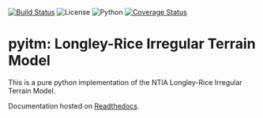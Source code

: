 [![Build Status](https://travis-ci.org/tmd224/pyitm.svg?branch=master)](https://travis-ci.org/tmd224/pyitm)
![License](https://img.shields.io/badge/license-MIT-red)
![Python](https://img.shields.io/badge/Python-3.4%2B-blue)
[![Coverage Status](https://coveralls.io/repos/github/tmd224/pyitm/badge.svg?branch=master)](https://coveralls.io/github/tmd224/pyitm?branch=master&service=github)


# pyitm: Longley-Rice Irregular Terrain Model
This is a pure python implementation of the NTIA Longley-Rice Irregular Terrain Model.

Documentation hosted on [Readthedocs](https://pyitm.readthedocs.io/en/latest/index.html).

